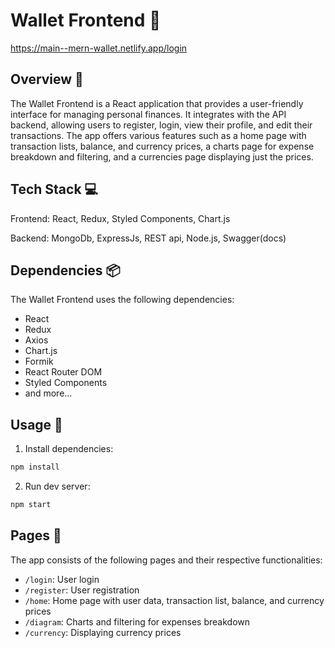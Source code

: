 # Wallet Frontend 🏦

https://main--mern-wallet.netlify.app/login
## Overview 📝

The Wallet Frontend is a React application that provides a user-friendly interface for managing
personal finances. It integrates with the API backend, allowing users to register, login, view their
profile, and edit their transactions. The app offers various features such as a home page with
transaction lists, balance, and currency prices, a charts page for expense breakdown and filtering,
and a currencies page displaying just the prices.

## Tech Stack 💻

Frontend: React, Redux, Styled Components, Chart.js

Backend: MongoDb, ExpressJs, REST api, Node.js, Swagger(docs)

## Dependencies 📦

The Wallet Frontend uses the following dependencies:

- React
- Redux
- Axios
- Chart.js
- Formik
- React Router DOM
- Styled Components
- and more...

## Usage 🚀

1. Install dependencies:

```bash
npm install
```

2. Run dev server:

```bash
npm start
```

## Pages 📄

The app consists of the following pages and their respective functionalities:

- `/login`: User login
- `/register`: User registration
- `/home`: Home page with user data, transaction list, balance, and currency prices
- `/diagram`: Charts and filtering for expenses breakdown
- `/currency`: Displaying currency prices
